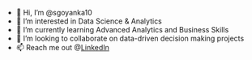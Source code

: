 - 👋 Hi, I’m @sgoyanka10
- 👀 I’m interested in Data Science & Analytics
- 🌱 I’m currently learning Advanced Analytics and Business Skills
- 💞️ I’m looking to collaborate on data-driven decision making projects
- 📫 Reach me out @[LinkedIn](https://www.linkedin.com/in/shubham-goyanka/)

<!---
sgoyanka10/sgoyanka10 is a ✨ special ✨ repository because its `README.md` (this file) appears on your GitHub profile.
You can click the Preview link to take a look at your changes.
--->
